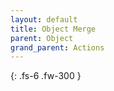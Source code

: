 ```yaml
---
layout: default
title: Object Merge
parent: Object
grand_parent: Actions
---
```

{: .fs-6 .fw-300 }
